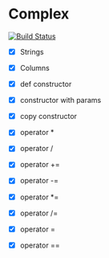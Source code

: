 # Complex
[![Build Status](https://travis-ci.org/Ivanopulopulo/Complex.svg?branch=master)](https://travis-ci.org/Ivanopulopulo/Complex)
- [x] Strings
- [x] Columns
- [x] def constructor
- [x] constructor with params
- [x] copy constructor
- [x] operator *
- [x] operator /
- [x] operator +=
- [x] operator -=
- [x] operator *=
- [x] operator /=
- [x] operator =
- [x] operator ==

